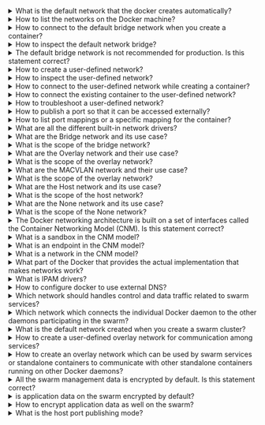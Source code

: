 
<details><summary>What is the default network that the docker creates automatically?</summary>
<p>

```
Bridge
```
</p>
</details>


<details><summary> How to list the networks on the Docker machine?</summary>
<p>

```
docker netwrok ls
```
</p>
</details>

<details><summary>How to connect to the default bridge network when you create a container?</summary>
<p>

```
// since no network is specified, it will be connected to default bridge network
docker run -dit --name alpine1 alpine ash
```
</p>
</details>

<details><summary> How to inspect the default network bridge?</summary>
<p>

```
docker network inspect bridge
```
</p>
</details>


<details><summary>The default bridge network is not recommended for production. Is this statement correct?</summary>
<p>

```
Yes
```
</p>
</details>

<details><summary>How to create a user-defined network?</summary>
<p>

```
docker network create --driver bridge my-network
```
</p>
</details>

<details><summary>How to inspect the user-defined network?</summary>
<p>

```
docker network inspect my-network
```
</p>
</details>

<details><summary>How to connect to the user-defined network while creating a container?</summary>
<p>

```
docker run -dit --name alpine1 --network my-network alpine ash
```
</p>
</details>


<details><summary>How to connect the existing container to the user-defined network?</summary>
<p>

```
docker netwrok connect my-network alpine2
```
</p>
</details>

<details><summary>How to troubleshoot a user-defined network?</summary>
<p>

```
// using  nicolaka/netshoot
docker run -it --rm --network container:<container_name> nicolaka/netshoot
```
</p>
</details>

<details><summary>How to publish a port so that it can be accessed externally?</summary>
<p>

```
docker run -p 127.0.0.1:$HOSTPORT:$CONTAINERPORT --name CONTAINER -t <image>
```
</p>
</details>

<details><summary>How to list port mappings or a specific mapping for the container?</summary>
<p>

```
// List the containers
docker ps
// use this command with container name
docker port <CONTAINER NAME>
// USE the specific port
docker port <CONTAINER NAME> <specific port>
```
</p>
</details>

<details><summary>What are all the different built-in network drivers?</summary>
<p>

```
Bridge Network Driver
Overlay Network Driver
MACVLAN Driver
Host
None
```
</p>
</details>

<details><summary>What are the Bridge network and its use case?</summary>
<p>

```
The bridge driver creates a private network internal to the host so containers on this network can communicate.
The bridge driver does the service discovery for us automatically if two containers are on the same network
The bridge driver is a local scope driver, which means it only provides service discovery, IPAM, and connectivity on a single host.
```
</p>
</details>


<details><summary>What is the scope of the bridge network?</summary>
<p>

```
local
```
</p>
</details>


<details><summary>What are the Overlay network and their use case?</summary>
<p>

```
The built-in Docker overlay network driver radically simplifies many of the complexities in multi-host networking.
It is a swarm scope driver, which means that it operates across an entire Swarm or UCP cluster rather than individual hosts.
```
</p>
</details>


<details><summary>What is the scope of the overlay network?</summary>
<p>

```
swarm
```
</p>
</details>


<details><summary>What are the MACVLAN network and their use case?</summary>
<p>

```
The macvlan driver is the newest built-in network driver and offers several unique characteristics. 
It’s a very lightweight driver, because rather than using any Linux bridging or port mapping, it connects container interfaces directly to host interfaces.
```
</p>
</details>


<details><summary>What is the scope of the overlay network?</summary>
<p>

```
local
```
</p>
</details>

<details><summary>What are the Host network and its use case?</summary>
<p>

```
With the host driver, a container uses the networking stack of the host. There is no namespace separation, and all interfaces on the host can be used directly by the container.
```
</p>
</details>


<details><summary>What is the scope of the host network?</summary>
<p>

```
local
```
</p>
</details>

<details><summary>What are the None network and its use case?</summary>
<p>

```
The none driver gives a container its own networking stack and network namespace but does not configure interfaces inside the container. Without additional configuration, the container is completely isolated from the host networking stack.
```
</p>
</details>

<details><summary>What is the scope of the None network?</summary>
<p>

```
local
```
</p>
</details>

<details><summary>The Docker networking architecture is built on a set of interfaces called the Container Networking Model (CNM). Is this statement correct?</summary>
<p>

```
Yes
```
</p>
</details>


<details><summary>What is a sandbox in the CNM model?</summary>
<p>

```
A Sandbox contains the configuration of a container's network stack. This includes the management of the container's interfaces, routing table, and DNS settings. An implementation of a Sandbox could be a Windows HNS or Linux Network Namespace, a FreeBSD Jail, or other similar concept. A Sandbox may contain many endpoints from multiple networks.
```
</p>
</details>

<details><summary>What is an endpoint in the CNM model?</summary>
<p>

```
An Endpoint joins a Sandbox to a Network. The Endpoint construct exists so the actual connection to the network can be abstracted away from the application. This helps maintain portability so that a service can use different types of network drivers without being concerned with how it's connected to that network.
```
</p>
</details>


<details><summary>What is a network in the CNM model?</summary>
<p>

```
The CNM does not specify a Network in terms of the OSI model. An implementation of a Network could be a Linux bridge, a VLAN, etc. A Network is a collection of endpoints that have connectivity between them. Endpoints that are not connected to a network do not have connectivity on a network.
```
</p>
</details>



<details><summary>What part of the Docker that provides the actual implementation that makes networks work?</summary>
<p>

```
Network Drivers
```
</p>
</details>


<details><summary>What is IPAM drivers?</summary>
<p>

```
Docker has a native IP Address Management Driver that provides default subnets or IP addresses for the networks and endpoints if they are not specified.
```
</p>
</details>

<details><summary>How to configure docker to use external DNS?</summary>
<p>

```
edit the /etc/docker/daemon.json
{    
   "dns": ["10.0.0.2", "8.8.8.8"]
}
restart the docker
sudo systemctl docker restart
```
</p>
</details>


<details><summary>Which network should handles control and data traffic related to swarm services?</summary>
<p>

```
ingress
```
</p>
</details>


<details><summary>Which network which connects the individual Docker daemon to the other daemons participating in the swarm?</summary>
<p>

```
docker_gwbridge
```
</p>
</details>

<details><summary>What is the default network created when you create a swarm cluster?</summary>
<p>

```
ingress
```
</p>
</details>

<details><summary>How to create a user-defined overlay network for communication among services?</summary>
<p>

```
docker network create -d overlay my-overlay
```
</p>
</details>

<details><summary>How to create an overlay network which can be used by swarm services or standalone containers to communicate with other standalone containers running on other Docker daemons?</summary>
<p>

```
create with --attachable flag
docker network create -d overlay --attachable my-attachable-overlay
```
</p>
</details>


<details><summary>All the swarm management data is encrypted by default. Is this statement correct?</summary>
<p>

```
Yes
```
</p>
</details>

<details><summary>is application data on the swarm encrypted by default?</summary>
<p>

```
No
```
</p>
</details>


<details><summary>How to encrypt application data as well on the swarm?</summary>
<p>

```
// use --opt=encrypted
docker network create --opt encrypted --driver overlay --attachable my-attachable-multi-host-network
```
</p>
</details>

<details><summary>What is the host port publishing mode?</summary>
<p>

```
To publish a service’s port directly on the node where it is running, use the mode=host option to the --publish flag.
```
</p>
</details>

